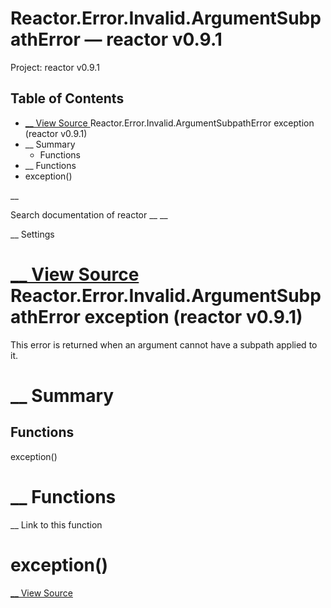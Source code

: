 # Reactor.Error.Invalid.ArgumentSubpathError — reactor v0.9.1

Project: reactor v0.9.1

## Table of Contents

- [ __ View Source ](external_link) Reactor.Error.Invalid.ArgumentSubpathError exception (reactor v0.9.1)
- __ Summary
  - Functions
- __ Functions
- exception()

__

Search documentation of reactor __ __

__ Settings

#  [ __ View Source ](external_link) Reactor.Error.Invalid.ArgumentSubpathError exception (reactor v0.9.1)

This error is returned when an argument cannot have a subpath applied to it.

#  __ Summary

##  Functions

exception()

#  __ Functions

__ Link to this function

# exception()

[ __ View Source ](external_link)
